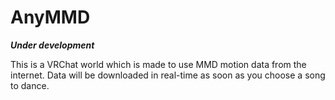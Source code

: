 # AnyMMD
 
***Under development***

This is a VRChat world which is made to use MMD motion data from the internet. Data will be downloaded in real-time as soon as you choose a song to dance.